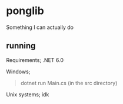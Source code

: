 
# ponglib

 Something I can actually do

## running

Requirements; .NET 6.0

Windows;
> dotnet run Main.cs (in the src directory)

Unix systems;
idk
